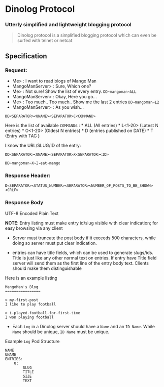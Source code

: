# Dinolog Protocol

### Utterly simplified and lightweight blogging protocol

> Dinolog protocol is a simplified blogging protocol which can even be surfed with telnet or netcat


## Specification
### Request:
    
* Me> : I want to read blogs of Mango Man
* MangoManServer> : Sure, Which one?
* Me> : Not sure! Show the list of every entry. `DD~mangoman~ALL`
* MangoManServer> : Okay, Here you go...
* Me> : Too much.. Too much.. Show me the last 2 entries `DD~mangoman~L2`
* MangoManServer> : As you wish...

```
DD<SEPARATOR><UNAME><SEPARATOR>C<COMMAND>
```

Here is the list of available `COMMAND`s :
    * ALL (All entries)
    * L<1-20> (Latest N entries)
    * O<1-20> (Oldest N entries)
    * D<ISO8601 Date> (entries published on DATE)
    * T<MAX> (Entry with TAG )

I know the URL/SLUG/ID of the entry:

`DD<SEPARATOR><UNAME><SEPARATOR>X<SEPARATOR><ID>`

`DD~mangoman~X~I-eat-mango`

### Response Header:

```
D<SEPARATOR><STATUS_NUMBER><SEPARATOR><NUMBER_OF_POSTS_TO_BE_SHOWN><CRLF>
```

### Response Body
UTF-8 Encoded Plain Text

**NOTE**: Entry listing must make entry id/slug visible with clear indication; for easy browsing via any client

* Server must truncate the post body if it exceeds 500 characters, while doing so server must put clear indication.

* entries can have title fields, which can be used to generate slugs/ids. Title is just like any other normal text on entries. If entry have Title field server will send them as the first line of the entry body text. Clients should make them distinguishable

Here is an example listing

```
MangoMan's Blog
================

> my-first-post
I like to play football

> i-played-football-for-first-time
I won playing football

```


* Each `Log` in a Dinolog server should have a `Name` and an `ID Name`. While `Name` should be unique, `ID Name` must be unique.

Example `Log` Pod Structure

```
NAME
UNAME
ENTRIES:
    0:
        SLUG
        TITLE
        SIZE
        TEXT
```
